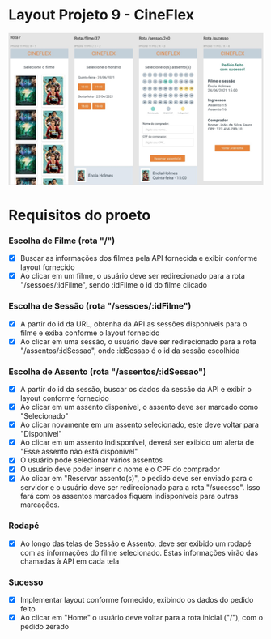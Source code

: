 # Layout Projeto 9 - CineFlex

![alt text](./src/assets/img/layout.jpg)

# Requisitos do proeto

### Escolha de Filme (rota "/")
- [x]  Buscar as informações dos filmes pela API fornecida e exibir conforme layout fornecido
- [x]  Ao clicar em um filme, o usuário deve ser redirecionado para a rota "/sessoes/:idFilme", sendo :idFilme o id do filme clicado

### Escolha de Sessão (rota "/sessoes/:idFilme")
- [x]  A partir do id da URL, obtenha da API as sessões disponíveis para o filme e exiba conforme o layout fornecido
- [x]  Ao clicar em uma sessão, o usuário deve ser redirecionado para a rota "/assentos/:idSessao", onde :idSessao é o id da sessão escolhida

### Escolha de Assento (rota "/assentos/:idSessao")
- [x]  A partir do id da sessão, buscar os dados da sessão da API e exibir o layout conforme fornecido
- [x]  Ao clicar em um assento disponível, o assento deve ser marcado como "Selecionado"
- [x]  Ao clicar novamente em um assento selecionado, este deve voltar para "Disponível"
- [x]  Ao clicar em um assento indisponível, deverá ser exibido um alerta de "Esse assento não está disponível"
- [x]  O usuário pode selecionar vários assentos
- [x]  O usuário deve poder inserir o nome e o CPF do comprador
- [x]  Ao clicar em "Reservar assento(s)", o pedido deve ser enviado para o servidor e o usuário deve ser redirecionado para a rota "/sucesso".  Isso fará com os assentos marcados fiquem indisponíveis para outras marcações.

### Rodapé
- [x]  Ao longo das telas de Sessão e Assento, deve ser exibido um rodapé com as informações do filme selecionado. Estas informações virão das chamadas à API em cada tela

### Sucesso
- [x]  Implementar layout conforme fornecido, exibindo os dados do pedido feito
- [x]  Ao clicar em "Home" o usuário deve voltar para a rota inicial ("/"), com o pedido zerado